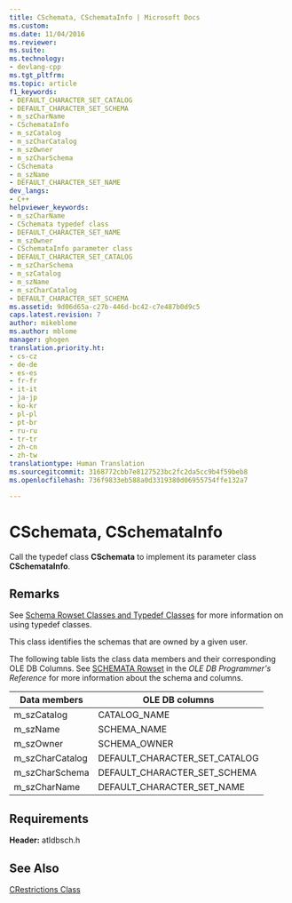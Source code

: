 ```yaml
---
title: CSchemata, CSchemataInfo | Microsoft Docs
ms.custom: 
ms.date: 11/04/2016
ms.reviewer: 
ms.suite: 
ms.technology:
- devlang-cpp
ms.tgt_pltfrm: 
ms.topic: article
f1_keywords:
- DEFAULT_CHARACTER_SET_CATALOG
- DEFAULT_CHARACTER_SET_SCHEMA
- m_szCharName
- CSchemataInfo
- m_szCatalog
- m_szCharCatalog
- m_szOwner
- m_szCharSchema
- CSchemata
- m_szName
- DEFAULT_CHARACTER_SET_NAME
dev_langs:
- C++
helpviewer_keywords:
- m_szCharName
- CSchemata typedef class
- DEFAULT_CHARACTER_SET_NAME
- m_szOwner
- CSchemataInfo parameter class
- DEFAULT_CHARACTER_SET_CATALOG
- m_szCharSchema
- m_szCatalog
- m_szName
- m_szCharCatalog
- DEFAULT_CHARACTER_SET_SCHEMA
ms.assetid: 9d06d65a-c27b-446d-bc42-c7e487b0d9c5
caps.latest.revision: 7
author: mikeblome
ms.author: mblome
manager: ghogen
translation.priority.ht:
- cs-cz
- de-de
- es-es
- fr-fr
- it-it
- ja-jp
- ko-kr
- pl-pl
- pt-br
- ru-ru
- tr-tr
- zh-cn
- zh-tw
translationtype: Human Translation
ms.sourcegitcommit: 3168772cbb7e8127523bc2fc2da5cc9b4f59beb8
ms.openlocfilehash: 736f9833eb588a0d3319380d06955754ffe132a7

---
```

# CSchemata, CSchemataInfo
Call the typedef class **CSchemata** to implement its parameter class **CSchemataInfo**.  
  
## Remarks  
 See [Schema Rowset Classes and Typedef Classes](../../data/oledb/schema-rowset-classes-and-typedef-classes.md) for more information on using typedef classes.  
  
 This class identifies the schemas that are owned by a given user.  
  
 The following table lists the class data members and their corresponding OLE DB Columns. See [SCHEMATA Rowset](https://msdn.microsoft.com/en-us/library/ms716887.aspx) in the *OLE DB Programmer's Reference* for more information about the schema and columns.  
  
|Data members|OLE DB columns|  
|------------------|--------------------|  
|m_szCatalog|CATALOG_NAME|  
|m_szName|SCHEMA_NAME|  
|m_szOwner|SCHEMA_OWNER|  
|m_szCharCatalog|DEFAULT_CHARACTER_SET_CATALOG|  
|m_szCharSchema|DEFAULT_CHARACTER_SET_SCHEMA|  
|m_szCharName|DEFAULT_CHARACTER_SET_NAME|  
  
## Requirements  
 **Header:** atldbsch.h  
  
## See Also  
 [CRestrictions Class](../../data/oledb/crestrictions-class.md)


<!--HONumber=Jan17_HO1-->


